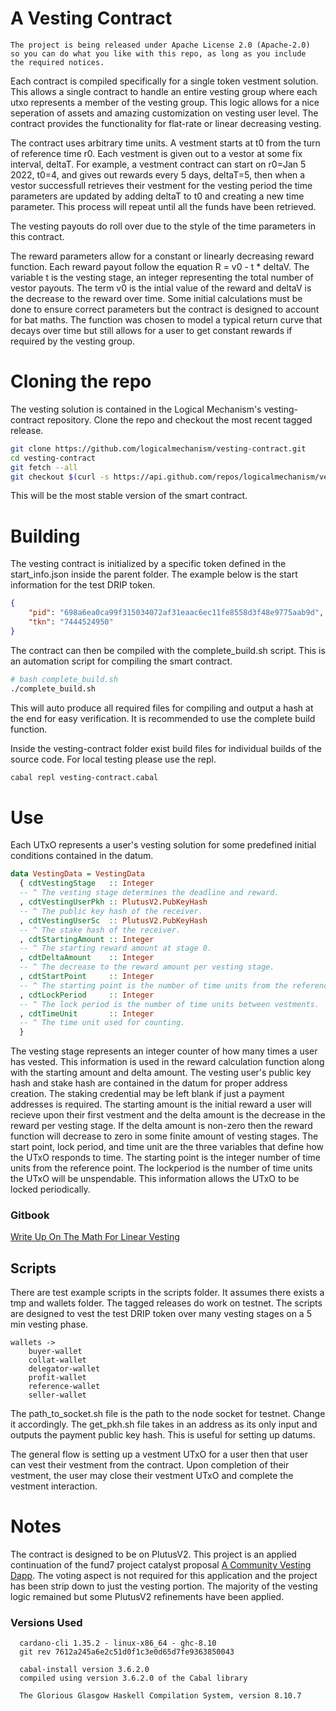 # A Vesting Contract

```
The project is being released under Apache License 2.0 (Apache-2.0)
so you can do what you like with this repo, as long as you include
the required notices. 
```

Each contract is compiled specifically for a single token vestment solution. This allows a single contract to handle an entire vesting group where each utxo represents a member of the vesting group. This logic allows for a nice seperation of assets and amazing customization on vesting user level. The contract provides the functionality for flat-rate or linear decreasing vesting.

The contract uses arbitrary time units. A vestment starts at t0 from the turn of reference time r0. Each vestment is given out to a vestor at some fix interval, deltaT. For example, a vestment contract can start on r0=Jan 5 2022, t0=4, and gives out rewards every 5 days, deltaT=5, then when a vestor successfull retrieves their vestment for the vesting period the time parameters are updated by adding deltaT to t0 and creating a new time parameter. This process will repeat until all the funds have been retrieved.

The vesting payouts do roll over due to the style of the time parameters in this contract.

The reward parameters allow for a constant or linearly decreasing reward function. Each reward payout follow the equation R = v0 - t * deltaV. The variable t is the vesting stage, an integer representing the total number of vestor payouts. The term v0 is the intial value of the reward and deltaV is the decrease to the reward over time. Some initial calculations must be done to ensure correct parameters but the contract is designed to account for bat maths. The function was chosen to model a typical return curve that decays over time but still allows for a user to get constant rewards if required by the vesting group.


# Cloning the repo

The vesting solution is contained in the Logical Mechanism's vesting-contract repository. Clone the repo and checkout the most recent tagged release.

```bash
git clone https://github.com/logicalmechanism/vesting-contract.git
cd vesting-contract
git fetch --all
git checkout $(curl -s https://api.github.com/repos/logicalmechanism/vesting-contract/releases/latest | jq -r .tag_name)
```
This will be the most stable version of the smart contract.

# Building

The vesting contract is initialized by a specific token defined in the start_info.json inside the parent folder. The example below is the start information for the test DRIP token.

```json
{
    "pid": "698a6ea0ca99f315034072af31eaac6ec11fe8558d3f48e9775aab9d",
    "tkn": "7444524950"
}
```

The contract can then be compiled with the complete_build.sh script. This is an automation script for compiling the smart contract.


```bash
# bash complete_build.sh
./complete_build.sh
```

This will auto produce all required files for compiling and output a hash at the end for easy verification. It is recommended to use the complete build function.

Inside the vesting-contract folder exist build files for individual builds of the source code. For local testing please use the repl.

```bash
cabal repl vesting-contract.cabal
```


# Use

Each UTxO represents a user's vesting solution for some predefined initial conditions contained in the datum.

```hs
data VestingData = VestingData
  { cdtVestingStage   :: Integer
  -- ^ The vesting stage determines the deadline and reward.
  , cdtVestingUserPkh :: PlutusV2.PubKeyHash
  -- ^ The public key hash of the receiver.
  , cdtVestingUserSc  :: PlutusV2.PubKeyHash
  -- ^ The stake hash of the receiver.
  , cdtStartingAmount :: Integer
  -- ^ The starting reward amount at stage 0.
  , cdtDeltaAmount    :: Integer
  -- ^ The decrease to the reward amount per vesting stage.
  , cdtStartPoint     :: Integer
  -- ^ The starting point is the number of time units from the reference time
  , cdtLockPeriod     :: Integer
  -- ^ The lock period is the number of time units between vestments.
  , cdtTimeUnit       :: Integer
  -- ^ The time unit used for counting.
  }
```

The vesting stage represents an integer counter of how many times a user has vested. This information is used in the reward calculation function along with the starting amount and delta amount. The vesting user's public key hash and stake hash are contained in the datum for proper address creation. The staking credential may be left blank if just a payment addresses is required. The starting amount is the initial reward a user will recieve upon their first vestment and the delta amount is the decrease in the reward per vesting stage. If the delta amount is non-zero then the reward function will decrease to zero in some finite amount of vesting stages. The start point, lock period, and time unit are the three variables that define how the UTxO responds to time. The starting point is the integer number of time units from the reference point. The lockperiod is the number of time units the UTxO will be unspendable. This information allows the UTxO to be locked periodically.

### Gitbook
[Write Up On The Math For Linear Vesting](https://logicalmechanism.gitbook.io/linear-vesting/)

## Scripts

There are test example scripts in the scripts folder. It assumes there exists a tmp and wallets folder. The tagged releases do work on testnet. The scripts are designed to vest the test DRIP token over many vesting stages on a 5 min vesting phase.

```
wallets ->
    buyer-wallet
    collat-wallet
    delegator-wallet
    profit-wallet
    reference-wallet
    seller-wallet
```

The path_to_socket.sh file is the path to the node socket for testnet. Change it accordingly. The get_pkh.sh file takes in an address as its only input and outputs the payment public key hash. This is useful for setting up datums.

The general flow is setting up a vestment UTxO for a user then that user can vest their vestment from the contract. Upon completion of their vestment, the user may close their vestment UTxO and complete the vestment interaction.

# Notes

The contract is designed to be on PlutusV2. This project is an applied continuation of the fund7 project catalyst proposal [A Community Vesting Dapp](https://cardano.ideascale.com/c/idea/382448). The voting aspect is not required for this application and the project has been strip down to just the vesting portion. The majority of the vesting logic remained but some PlutusV2 refinements have been applied.

### Versions Used
```
  cardano-cli 1.35.2 - linux-x86_64 - ghc-8.10
  git rev 7612a245a6e2c51d0f1c3e0d65d7fe9363850043

  cabal-install version 3.6.2.0
  compiled using version 3.6.2.0 of the Cabal library

  The Glorious Glasgow Haskell Compilation System, version 8.10.7
```